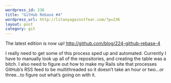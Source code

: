```yaml
--- 
wordpress_id: 236
title: "GitHub Rebase #4"
wordpress_url: http://litanyagainstfear.com/?p=236
layout: post
category: git
---
```


The latest edition is now up! http://github.com/blog/224-github-rebase-4

I really need to get some of this process sped up and automated.
Currently I have to manually look up all of the repositories, and
creating the table was a bitch. I also need to figure out how to make my
Rails site that processes GitHub’s RSS feed to be multithreaded so it
doesn’t take an hour or two…or three…to figure out what’s going on with
it.
